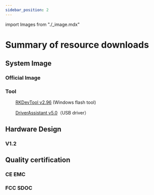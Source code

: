 ```yaml
---
sidebar_position: 2
---
```


import Images from "./\_image.mdx"

# Summary of resource downloads

## System Image

### Official Image

<Images loader={true} rock5t_system_img_61={true}  spi_img={false} android12_update={true} android12_gpt={true}  />

### Tool

&emsp;&emsp; [RKDevTool v2.96](https://dl.radxa.com/tools/windows/RKDevTool_Release_v2.96_zh.zip) (Windows flash tool)

&emsp;&emsp; [DriverAssistant v5.0](https://dl.radxa.com/tools/windows/DriverAssitant_v5.0.zip)（USB driver）

## Hardware Design

### V1.2

## Quality certification

### CE EMC

### FCC SDOC
